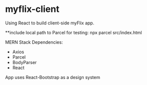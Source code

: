 # myflix-client
 
Using React to build client-side myFlix app. 

**include local path to Parcel for testing: npx parcel src/index.html

MERN Stack 
Dependencies:
  - Axios
  - Parcel
  - BodyParser
  - React

App uses React-Bootstrap as a design system 

